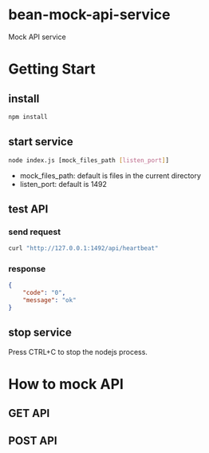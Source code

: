 # bean-mock-api-service
Mock API service


# Getting Start

## install
```bash
npm install
```

## start service
```bash
node index.js [mock_files_path [listen_port]]
```

- mock_files_path: default is files in the current directory
- listen_port: default is 1492

## test API

### send request
```bash
curl "http://127.0.0.1:1492/api/heartbeat"
```

### response
```json
{
    "code": "0",
    "message": "ok"
}
```

## stop service
Press CTRL+C to stop the nodejs process.

# How to mock API

## GET API


## POST API

